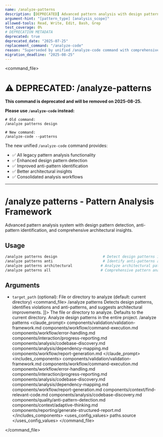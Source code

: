 ```yaml
---
name: /analyze-patterns
description: [DEPRECATED] Advanced pattern analysis with design pattern detection, anti-pattern identification, and architectural insights - use /analyze-code instead
argument-hint: "[pattern_type] [analysis_scope]"
allowed-tools: Read, Write, Edit, Bash, Grep
test_coverage: 0%
# DEPRECATION METADATA
deprecated: true
deprecated_date: "2025-07-25"
replacement_command: "/analyze-code"
reason: "Superseded by unified /analyze-code command with comprehensive pattern analysis capabilities"
migration_deadline: "2025-08-25"
---
```

<command_file>

# ⚠️ DEPRECATED: /analyze-patterns

**This command is deprecated and will be removed on 2025-08-25.**

**Please use `/analyze-code` instead:**
```
# Old command:
/analyze patterns design

# New command:
/analyze-code --patterns
```

The new unified `/analyze-code` command provides:
- ✅ All legacy pattern analysis functionality
- ✅ Enhanced design pattern detection
- ✅ Improved anti-pattern identification
- ✅ Better architectural insights
- ✅ Consolidated analysis workflows

---

# /analyze patterns - Pattern Analysis Framework
Advanced pattern analysis system with design pattern detection, anti-pattern identification, and comprehensive architectural insights.
## Usage
```bash
/analyze patterns design                     # Detect design patterns in codebase
/analyze patterns anti                       # Identify anti-patterns and code smells
/analyze patterns architectural             # Analyze architectural patterns
/analyze patterns all                       # Comprehensive pattern analysis
```
## Arguments
- `target_path` (optional): File or directory to analyze (default: current directory)
<command_file>
  <metadata>
    <name>/analyze patterns</name>
    <purpose>Detects design patterns, identifies violations and anti-patterns, and suggests architectural improvements.</purpose>
    <usage>
      <![CDATA[
      /analyze patterns <target_path=".">
      ]]>
    </usage>
  </metadata>
  <arguments>
    <argument name="target_path" type="string" required="false" default=".">
      <description>The file or directory to analyze. Defaults to the current directory.</description>
    </argument>
  </arguments>
  <examples>
    <example>
      <description>Analyze design patterns in the entire project.</description>
      <usage>/analyze patterns</usage>
    </example>
  </examples>
  <claude_prompt>
    <prompt>
      <!-- Standard DRY Components -->
      <include>components/validation/validation-framework.md</include>
      <include>components/workflow/command-execution.md</include>
      <include>components/workflow/error-handling.md</include>
      <include>components/interaction/progress-reporting.md</include>
      <include>components/analysis/codebase-discovery.md</include>
      <include>components/analysis/dependency-mapping.md</include>
      <include>components/workflow/report-generation.md</include>
      <![CDATA[
You are a software architect. The user wants you to analyze their codebase for design patterns.
]]>
      <include component="components/context/find-relevant-code.md" />
      <include component="components/analysis/codebase-discovery.md" />
      <include component="components/quality/anti-pattern-detection.md" />
      <include component="components/context/adaptive-thinking.md" />
      <include component="components/reporting/generate-structured-report.md" />
    </prompt>
  </claude_prompt>
  <dependencies>
    <includes_components>
      <!-- Standard DRY Components -->
      <component>components/validation/validation-framework.md</component>
      <component>components/workflow/command-execution.md</component>
      <component>components/workflow/error-handling.md</component>
      <component>components/interaction/progress-reporting.md</component>
      <component>components/analysis/codebase-discovery.md</component>
      <component>components/analysis/dependency-mapping.md</component>
      <component>components/workflow/report-generation.md</component>
      <!-- Command-specific components -->
      <component>components/context/find-relevant-code.md</component>
      <component>components/analysis/codebase-discovery.md</component>
      <component>components/quality/anti-pattern-detection.md</component>
      <component>components/context/adaptive-thinking.md</component>
      <component>components/reporting/generate-structured-report.md</component>
    </includes_components>
    <uses_config_values>
      <value>paths.source</value>
    </uses_config_values>
  </dependencies>
</command_file>

</command_file>